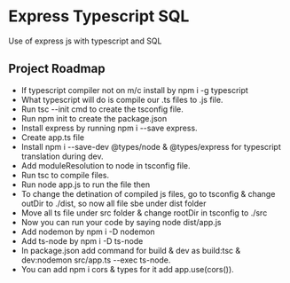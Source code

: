 
# Express Typescript SQL

Use of express js with typescript and SQL


## Project Roadmap

- If typescript compiler not on m/c install by npm i -g typescript
- What typescript will do is compile our .ts files to .js file.
- Run tsc --init cmd to create the tsconfig file.
- Run npm init to create the package.json
- Install express by running npm i --save express.
- Create app.ts file
- Install npm i --save-dev @types/node & @types/express for typescript translation during dev.
- Add moduleResolution to node in tsconfig file.
- Run tsc to compile files.
- Run node app.js to run the file then
- To change the detination of compiled js files, go to tsconfig & change outDir to ./dist, so now all file sbe under dist folder
- Move all ts file under src folder & change rootDir in tsconfig to ./src
- Now you can run your code by saying node dist/app.js
- Add nodemon by npm i -D nodemon
- Add ts-node by npm i -D ts-node
- In package.json add command for build & dev as build:tsc & dev:nodemon src/app.ts --exec ts-node.
- You can add npm i cors & types for it add app.use(cors()).

